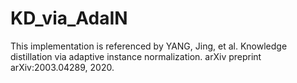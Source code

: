 # KD_via_AdaIN

This implementation is referenced by YANG, Jing, et al. Knowledge distillation via adaptive instance normalization. arXiv preprint arXiv:2003.04289, 2020.
